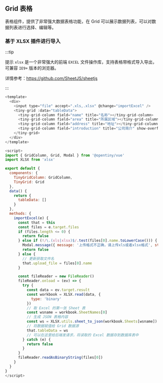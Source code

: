 <div class="demo-header">
<p class="overviewicon">
  <span class="wapi-list-form"/>
</p>

## Grid 表格

<nova-uxlink widget-name="Grid"></nova-uxlink>

表格组件，提供了非常强大数据表格功能，在 Grid 可以展示数据列表，可以对数据列表进行选择、编辑等。

</div>

### 基于 XLSX 插件进行导入

:::tip

提示 `xlsx` 是一个非常强大的前端 `EXCEL` 文件操作库，支持表格带格式导入导出，可兼容 `IE9+` 版本的浏览器。

详情参考：<https://github.com/SheetJS/sheetjs>

:::

```javascript
<template>
  <div>
    <input type="file" accept=".xls,.xlsx" @change="importExcel" />
    <tiny-grid :data="tableData">
      <tiny-grid-column field="name" title="名称"></tiny-grid-column>
      <tiny-grid-column field="area" title="所属区域"></tiny-grid-column>
      <tiny-grid-column field="address" title="地址"></tiny-grid-column>
      <tiny-grid-column field="introduction" title="公司简介" show-overflow></tiny-grid-column>
    </tiny-grid>
  </div>
</template>

<script>
import { GridColumn, Grid, Modal } from '@opentiny/vue'
import XLSX from 'xlsx'

export default {
  components: {
    TinyGridColumn: GridColumn,
    TinyGrid: Grid
  },
  data() {
    return {
      tableData: []
    }
  },
  methods: {
    importExcel(e) {
      const that = this
      const files = e.target.files
      if (files.length <= 0) {
        return false
      } else if (!/\.(xls|xlsx)$/.test(files[0].name.toLowerCase())) {
        Modal.message({ message: '上传格式不正确，请上传xls或者xlsx格式', status: 'warning' })
        return false
      } else {
        // 更新获取文件名
        that.upload_file = files[0].name
      }

      const fileReader = new FileReader()
      fileReader.onload = (ev) => {
        try {
          const data = ev.target.result
          const workbook = XLSX.read(data, {
            type: 'binary'
          })
          // 取 Excel 的第一张 Sheet 表
          const wsname = workbook.SheetNames[0]
          // 生成 JSON 表格内容
          const ws = XLSX.utils.sheet_to_json(workbook.Sheets[wsname])
          // 将数据赋值给 Grid 数据源
          that.tableData = ws
          // 可以在这里给后端发请求，将读取的 Excel 数据存到数据库表中
        } catch (e) {
          return false
        }
      }
      fileReader.readAsBinaryString(files[0])
    }
  }
}
</script>
```

<br>

